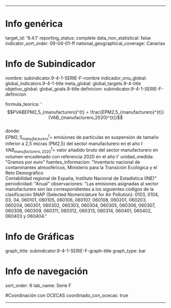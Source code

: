 ---

# Info genérica
target_id: '9.4.1'
reporting_status: complete
data_non_statistical: false
indicator_sort_order: 09-04-01-ff
national_geographical_coverage: Canarias

# Info de Subindicador
nombre: subindicator.9-4-1-SERIE-F-nombre
indicador_onu_global: global_indicators.9-4-1-title
meta_global: global_targets.9-4-title
objetivo_global: global_goals.9-title
definicion: subindicator.9-4-1-SERIE-F-definicion

formula_teorica: '$$PVABEPM2,5_{manufacturero}^{t} = \frac{EPM2,5_{manufacturero}^{t}}{VAB_{manufacturero,2020}^{t}}$$ <br>
donde: <br>
$EPM2,5_{manufacturero}^{t} =$ emisiones de partículas en suspensión de tamaño inferior a 2,5 micras (PM2,5) del sector manufacturero en el año $t$<br>
$VAB_{manufacturero,2020}^{t} =$ valor añadido bruto del sector manufacturero en volumen encadenado con referencia 2020 en el año $t$'
unidad_medida: "Gramos por euro"
fuentes_informacion: "Inventario nacional de contaminantes atmosféricos, Ministerio para la Transición Ecológica y el Reto Demográfico<br>
Contabilidad regional de España, Instituto Nacional de Estadística (INE)"
periodicidad: "Anual"
observaciones: "Las emisiones asignadas al sector manufacturero son las correspondientes a los siguientes códigos de la clasificación SNAP (Selected Nomenclature for Air Pollution): 0103, 0104, 03, 04, 060101, 060105, 060106, 060107, 060108, 060201, 060203, 060204, 060301, 060302, 060303, 060304, 060305, 060306, 060307, 060308, 060309, 060311, 060312, 060313, 060314, 060401, 060402, 060403 y 060404."

# Info de Gráficas
graph_title: subindicator.9-4-1-SERIE-F-graph-title
graph_type: bar

# Info de navegación
sort_order: 6
tab_name: Serie F

#Coordinación con OCECAS
coordinado_con_ocecas: true

---
